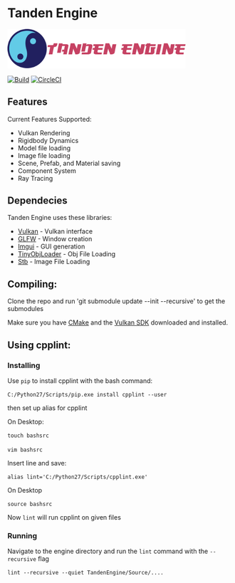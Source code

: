 # Tanden Engine

<img src="https://github.com/tmcgillicuddy/TandenEngine/blob/develop/Documents/TandenLogo.png" width="400" />

[![Build](https://ci.appveyor.com/api/projects/status/32r7s2skrgm9ubva?svg=true)](https://ci.appveyor.com/project/tmcgillicuddy/TandenEngine)
[![CircleCI](https://circleci.com/gh/tmcgillicuddy/TandenEngine/tree/develop.svg?style=svg)](https://circleci.com/gh/tmcgillicuddy/TandenEngine/tree/develop)

## Features
Current Features Supported:
 * Vulkan Rendering
 * Rigidbody Dynamics
 * Model file loading
 * Image file loading
 * Scene, Prefab, and Material saving
 * Component System
 * Ray Tracing

## Dependecies
Tanden Engine uses these libraries:

 * [Vulkan](https://www.khronos.org/vulkan) - Vulkan interface
 * [GLFW](https://github.com/glfw/glfw) - Window creation
 * [Imgui](https://github.com/ocornut/imgui) - GUI generation
 * [TinyObjLoader](https://github.com/syoyo/tinyobjloader) - Obj File Loading
 * [Stb](https://github.com/nothings/stb) - Image File Loading

## Compiling:
Clone the repo and run 'git submodule update --init --recursive' to get the submodules

Make sure you have [CMake](https://cmake.org/download/) and the [Vulkan SDK](https://vulkan.lunarg.com/sdk/home#windows) downloaded and installed.

## Using cpplint:

### Installing
Use ``` pip ``` to install cpplint with the bash command:

 ```
 C:/Python27/Scripts/pip.exe install cpplint --user
```
then set up alias for cpplint

On Desktop:

 ``` 
 touch bashsrc
 
 vim bashsrc
 ```
 
Insert line and save:

  ```
  alias lint='C:/Python27/Scripts/cpplint.exe'
  ```
  
On Desktop

```
source bashsrc
```

Now ```lint``` will run cpplint on given files

### Running

Navigate to the engine directory and run the ```lint``` command with the ```--recursive``` flag

```
lint --recursive --quiet TandenEngine/Source/....
``` 